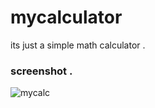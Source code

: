 # mycalculator

its just a simple math calculator .

### screenshot .
![mycalc](https://user-images.githubusercontent.com/130171990/235603786-bc89bf11-6531-408c-a394-2cf5ad8a0615.png)
